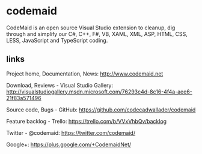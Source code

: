 codemaid
========

CodeMaid is an open source Visual Studio extension to cleanup, dig through and simplify our C#, C++, F#, VB, XAML, XML, ASP, HTML, CSS, LESS, JavaScript and TypeScript coding.


links
-----

Project home, Documentation, News: http://www.codemaid.net

Download, Reviews - Visual Studio Gallery: http://visualstudiogallery.msdn.microsoft.com/76293c4d-8c16-4f4a-aee6-21f83a571496

Source code, Bugs - GitHub: https://github.com/codecadwallader/codemaid

Feature backlog - Trello: https://trello.com/b/VVxVhbQv/backlog

Twitter - @codemaid: https://twitter.com/codemaid/

Google+: https://plus.google.com/+CodemaidNet/
